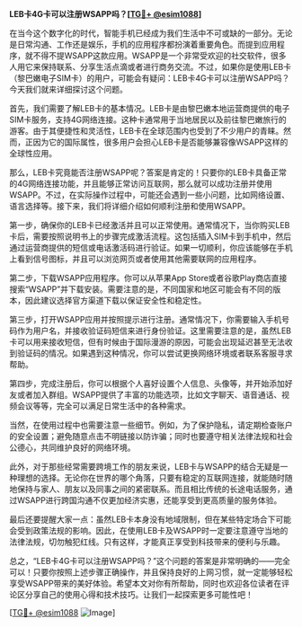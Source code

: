 **LEB卡4G卡可以注册WSAPP吗？[[TG💪+ @esim1088](https://t.me/s/esim1088)]**

在当今这个数字化的时代，智能手机已经成为我们生活中不可或缺的一部分。无论是日常沟通、工作还是娱乐，手机的应用程序都扮演着重要角色。而提到应用程序，就不得不提WSAPP这款应用。WSAPP是一个非常受欢迎的社交软件，很多人用它来保持联系、分享生活点滴或者进行商务交流。不过，如果你是使用LEB卡（黎巴嫩电子SIM卡）的用户，可能会有疑问：LEB卡4G卡可以注册WSAPP吗？今天我们就来详细探讨这个问题。

首先，我们需要了解LEB卡的基本情况。LEB卡是由黎巴嫩本地运营商提供的电子SIM卡服务，支持4G网络连接。这种卡通常用于当地居民以及前往黎巴嫩旅行的游客。由于其便捷性和灵活性，LEB卡在全球范围内也受到了不少用户的青睐。然而，正因为它的国际属性，很多用户会担心LEB卡是否能够兼容像WSAPP这样的全球性应用。

那么，LEB卡究竟能否注册WSAPP呢？答案是肯定的！只要你的LEB卡具备正常的4G网络连接功能，并且能够正常访问互联网，那么就可以成功注册并使用WSAPP。不过，在实际操作过程中，可能还会遇到一些小问题，比如网络设置、语言选择等。接下来，我们将详细介绍如何顺利注册和使用WSAPP。

第一步，确保你的LEB卡已经激活并且可以正常使用。通常情况下，当你购买LEB卡后，需要按照说明书上的步骤完成激活流程。这包括插入SIM卡到手机中，然后通过运营商提供的短信或电话激活码进行验证。如果一切顺利，你应该能够在手机上看到信号图标，并且可以浏览网页或者使用其他需要联网的应用程序。

第二步，下载WSAPP应用程序。你可以从苹果App Store或者谷歌Play商店直接搜索“WSAPP”并下载安装。需要注意的是，不同国家和地区可能会有不同的版本，因此建议选择官方渠道下载以保证安全性和稳定性。

第三步，打开WSAPP应用并按照提示进行注册。通常情况下，你需要输入手机号码作为用户名，并接收验证码短信来进行身份验证。这里需要注意的是，虽然LEB卡可以用来接收短信，但有时候由于国际漫游的原因，可能会出现延迟甚至无法收到验证码的情况。如果遇到这种情况，你可以尝试更换网络环境或者联系客服寻求帮助。

第四步，完成注册后，你可以根据个人喜好设置个人信息、头像等，并开始添加好友或者加入群组。WSAPP提供了丰富的功能选项，比如文字聊天、语音通话、视频会议等等，完全可以满足日常生活中的各种需求。

当然，在使用过程中也需要注意一些细节。例如，为了保护隐私，请定期检查账户的安全设置；避免随意点击不明链接以防诈骗；同时也要遵守相关法律法规和社会公德心，共同维护良好的网络环境。

此外，对于那些经常需要跨境工作的朋友来说，LEB卡与WSAPP的结合无疑是一种理想的选择。无论你在世界的哪个角落，只要有稳定的互联网连接，就能随时随地保持与家人、朋友以及同事之间的紧密联系。而且相比传统的长途电话服务，通过WSAPP进行跨国沟通不仅更加经济实惠，还能享受到更高质量的服务体验。

最后还要提醒大家一点：虽然LEB卡本身没有地域限制，但在某些特定场合下可能会受到政策法规的影响。因此，在使用LEB卡及WSAPP时一定要注意遵守当地的法律法规，切勿触犯红线。只有这样，才能真正享受到科技带来的便利与乐趣。

总之，“LEB卡4G卡可以注册WSAPP吗？”这个问题的答案是非常明确的——完全可以！只要你按照上述步骤正确操作，并且保持良好的上网习惯，就一定能够轻松享受WSAPP带来的美好体验。希望本文对你有所帮助，同时也欢迎各位读者在评论区分享自己的使用心得和技术技巧。让我们一起探索更多可能性吧！

[[TG💪+ @esim1088](https://t.me/s/esim1088) ![Image](https://i.postimg.cc/4NQfJmqS/Snipaste-2025-05-13-00-14-12.png)]